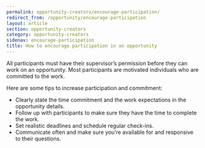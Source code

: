 ```yaml
---
permalink: opportunity-creators/encourage-participation/
redirect_from: /opportunity/encourage-participation
layout: article
section: opportunity-creators
category: opportunity-creators
sidenav: encourage-participation
title: How to encourage participation in an opportunity
---
```


All participants must have their supervisor’s permission before they can work on an opportunity. Most participants are motivated individuals who are committed to the work.

Here are some tips to increase participation and commitment:

- Clearly state the time commitment and the work expectations in the opportunity details.
- Follow up with participants to make sure they have the time to complete the work.
- Set realistic deadlines and schedule regular check-ins.
- Communicate often and make sure you’re available for and responsive to their questions.
